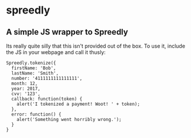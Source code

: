 spreedly
========

A simple JS wrapper to Spreedly
-------------------------------

Its really quite silly that this isn't provided out of the box.  To use it, include the JS in your webpage
and call it thusly:

```
Spreedly.tokenize({
  firstName: 'Bob',
  lastName: 'Smith',
  number: '4111111111111111',
  month: 12,
  year: 2017,
  cvv: '123',
  callback: function(token) {
    alert('I tokenized a payment! Woot! ' + token);
  },
  error: function() {
    alert('Something went horribly wrong.');
  }
}
```
